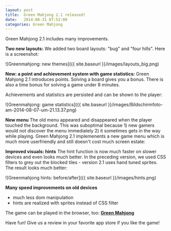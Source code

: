 ```yaml
---
layout: post
title:  Green Mahjong 2.1 released!
date:   2014-08-31 07:52:00
categories: Green Mahjong
---
```

Green Mahjong 2.1 includes many improvements. 

<strong>Two new layouts:</strong>
We added two board layouts: "bug" and "four hills". Here is a screenshot:

![Greenmahjong: new themes]({{ site.baseurl }}/images/layouts_big.png)


<strong>New: a point and achievement system with game statistics:</strong>
Green Mahjong 2.1 introduces points. Solving a board gives you a bonus. There is also a time bonus for solving a game under 8 minutes. 

Achievements and statistics are persisted and can be shown to the player:

![Greenmahjong: game statistics]({{ site.baseurl }}/images/Bildschirmfoto-am-2014-08-07-um-21.13.37.png)

<strong>New menu</strong>
The old menu appeared and disappeared when the player touched the background. This was suboptimal because 1) new gamers would not discover the menu immediately 2) it sometimes gets in the way while playing. Green Mahjong 2.1 implemenents a new game menu which is much more userfriendly and still doesn't cost much screen estate: 


<strong>Improved visuals: hints</strong>
The hint function is now much faster on slower devices and even looks much better. In the preceding version, we used CSS filters to grey out the blocked tiles - version 2.1 uses hand tuned sprites. The result looks much better:

![Greenmahjong hints: before/after]({{ site.baseurl }}/images/hints.png)


<strong>Many speed improvements on old devices</strong>

 * much less dom manipulation
 * hints are realized with sprites instead of CSS filter

The game can be played in the browser, too: <a href="http://greenmahjong.daniel-beck.org"><strong>Green Mahjong</strong></a>

Have fun! 
Give us a review in your favorite app store if you like the game!

